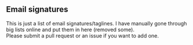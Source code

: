 ## Email signatures  
This is just a list of email signatures/taglines. I have manually gone through big lists online and put them in here (removed some).  
Please submit a pull request or an issue if you want to add one.  